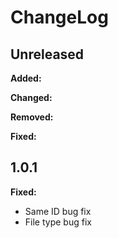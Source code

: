 # ChangeLog

## Unreleased

**Added:**

**Changed:**

**Removed:**

**Fixed:**

## 1.0.1

**Fixed:**

* Same ID bug fix
* File type bug fix



